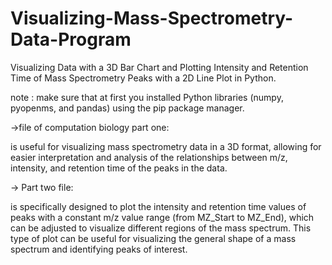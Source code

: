 # Visualizing-Mass-Spectrometry-Data-Program
Visualizing Data with a 3D Bar Chart and  Plotting Intensity and Retention Time of Mass Spectrometry Peaks with a 2D Line Plot in Python.

note : make sure that at first you installed Python libraries (numpy, pyopenms, and pandas) using the pip package manager.

->file of computation biology part one:

 is useful for visualizing mass spectrometry data in a 3D format, allowing for easier interpretation and analysis of the relationships between m/z, intensity, and retention time of the peaks in the data.
 
-> Part two file:

is specifically designed to plot the intensity and retention time values of peaks with a constant m/z value range (from MZ_Start to MZ_End), which can be adjusted to visualize different regions of the mass spectrum. This type of plot can be useful for visualizing the general shape of a mass spectrum and identifying peaks of interest.
